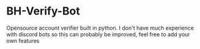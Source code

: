 # BH-Verify-Bot
Opensource account verifier built in python.
I don't have much experience with discord bots so this can probably be improved, feel free to add your own features
